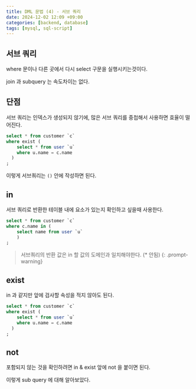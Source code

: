 ```yaml
---
title: DML 문법 (4) - 서브 쿼리
date: 2024-12-02 12:09 +09:00
categories: [backend, database]
tags: [mysql, sql-script]
---
```


## 서브 쿼리
where 문이나 다른 곳에서 다시 select 구문을 실행시키는것이다.

join 과 subquery 는 속도차이는 없다.

## 단점
서브 쿼리는 인덱스가 생성되지 않기에, 많은 서브 쿼리를 중첩해서 사용하면 효율이 떨어진다.

```sql
select * from customer `c`
where exist (
    select * from user `u`
    where u.name = c.name
  )
;
```

이렇게 서브쿼리는 `()` 안에 작성하면 된다.

## in
서브 쿼리로 반환한 테이블 내에 요소가 있는지 확인하고 싶을때 사용한다.
```sql
select * from customer `c`
where c.name in (
    select name from user `u`
    )
;
```
> 서브쿼리의 반환 값은 in 할 값의 도메인과 일치해야한다. (* 안됨)
{: .prompt-warning}

## exist
in 과 같지만 앞에 검사할 속성을 적지 않아도 된다.
```sql
select * from customer `c`
where exist (
    select * from user `u`
    where u.name = c.name
  )
;
```

## not
포함되지 않는 것을 확인하려면 in & exist 앞에 not 을 붙이면 된다.

이렇게 sub query 에 대해 알아보았다.
